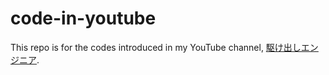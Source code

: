 # code-in-youtube
This repo is for the codes introduced in my YouTube channel, [駆け出しエンジニア](https://www.youtube.com/@kengineeeer/).
